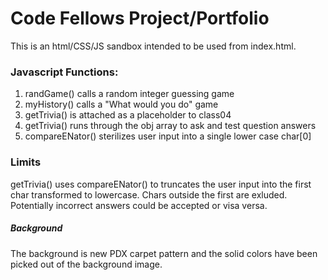 # Code Fellows Project/Portfolio

This is an html/CSS/JS sandbox intended to be used from index.html.

### Javascript Functions:

1. randGame() calls a random integer guessing game
2. myHistory() calls a "What would you do" game
3. getTrivia() is attached as a placeholder to class04
4. getTrivia() runs through the obj array to ask and test question answers
5. compareENator() sterilizes user input into a single lower case char[0]

### Limits

getTrivia() uses compareENator() to truncates the user input into the first char transformed to lowercase. Chars outside the first are exluded. Potentially incorrect answers could be accepted or visa versa.

##### Background
The background is new PDX carpet pattern and the solid colors have been picked out of the background image.
